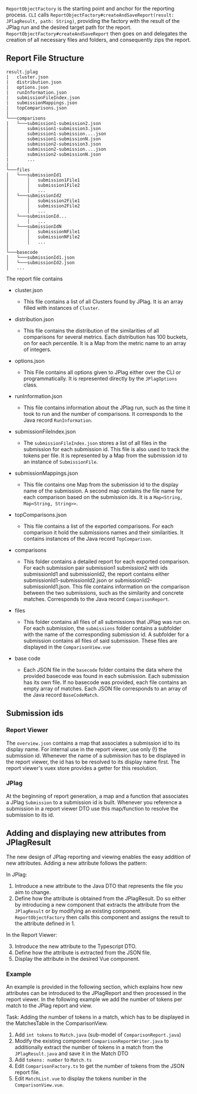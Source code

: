 `ReportObjectFactory` is the starting point and anchor for the reporting process. `CLI` calls `ReportObjectFactory#createAndSaveReport(result: JPlagResult, path: String)`, providing the factory with the result of the JPlag run and the desired target path for the report.
`ReportObjectFactory#createAndSaveReport` then goes on and delegates the creation of all necessary files and folders, and consequently zips the report.

## Report File Structure

```
result.jplag
|   cluster.json
|   distribution.json
|   options.json
|   runInformation.json
|   submissionFileIndex.json
|   submissionMappings.json
|   topComparisons.json
│
└───comparisons
|   └───submission1-submission2.json
│       submission1-submission3.json
│       submission1-submission....json
│       submission1-submissionN.json
│       submission2-submission3.json
│       submission2-submission....json
│       submission2-submissionN.json
|       ...
|
└───files
│   └───submissionId1
│       │   submission1File1
│       │   submission1File2
│       │   ...
│   └───submissionId2
│       │   submission2File1
│       │   submission2File2
│       │   ...
│   └───submissionId...
│       │   ...
│   └───submissionIdN
│       │   submissionNFile1
│       │   submissionNFile2
│       │   ...
│
└───basecode
│   └───submissionId1.json
│   └───submissionId2.json
│   ...
```

The report file contains

- cluster.json
  - This file contains a list of all Clusters found by JPlag. It is an array filled with instances of `Cluster`.

- distribution.json
  - This file contains the distribution of the similarities of all comparisons for several metrics. Each distribution has 100 buckets, on for each percentile. It is a Map from the metric name to an array of integers.

- options.json
  - This File contains all options given to JPlag either over the CLI or programmatically. It is represented directly by the `JPlagOptions` class.

- runInformation.json
  - This file contains information about the JPlag run, such as the time it took to run and the number of comparisons. It corresponds to the Java record `RunInformation`.

- submissionFileIndex.json
  - The `submissionFileIndex.json` stores a list of all files in the submission for each submission id. This file is also used to track the tokens per file. It is represented by a Map from the submission id to an instance of `SubmissionFile`.

- submissionMappings.json
  - This file contains one Map from the submission id to the display name of the submission. A second map contains the file name for each comparison based on the submission ids. It is a `Map<String, Map<String, String>>`.
  
- topComparisons.json
  - This file contains a list of the exported comparisons. For each comparison it hold the submissions names and their similarities. It contains instances of the Java record `TopComparison`.   

- comparisons
  - This folder contains a detailed report for each exported comparison. For each submission pair submission1 submission2 with ids submissionId1 and submissionId2, the report contains either submissionId1-submissionId2.json or submissionId2-submissionId1.json. This file contains information on the comparison between the two submissions, such as the similarity and concrete matches. Corresponds to the Java record `ComparisonReport`.

- files
  - This folder contains all files of all submissions that JPlag was run on. For each submission, the `submissions` folder contains a subfolder with the name of the corresponding submission id. A subfolder for a submission contains all files of said submission.
    These files are displayed in the `ComparisonView.vue`

- base code
  - Each JSON file in the `basecode` folder contains the data where the provided basecode was found in each submission. Each submission has its own file. If no basecode was provided, each file contains an empty array of matches. Each JSON file corresponds to an array of the Java record `BaseCodeMatch`.

## Submission ids

### Report Viewer
The `overview.json` contains a map that associates a submission id to its display name. 
For internal use in the report viewer, use only (!) the submission id. Whenever the name of a submission has to be displayed in the report viewer, the id has to be resolved to its display name first. The report viewer's vuex store provides a getter for this resolution.

### JPlag 
At the beginning of report generation, a map and a function that associates a JPlag `Submission` to a submission id is built. Whenever you reference a submission in a report viewer DTO use this map/function to resolve the submission to its id. 

## Adding and displaying new attributes from JPlagResult

The new design of JPlag reporting and viewing enables the easy addition of new attributes. Adding a new attribute follows the pattern:

In JPlag:

1. Introduce a new attribute to the Java DTO that represents the file you aim to change.
2. Define how the attribute is obtained from the JPlagResult. Do so either by introducing a new component that extracts the attribute from the `JPlagResult` or by modifying an existing component. `ReportObjectFactory` then calls this component and assigns the result to the attribute defined in 1.

In the Report Viewer:

3. Introduce the new attribute to the Typescript DTO.
4. Define how the attribute is extracted from the JSON file.
5. Display the attribute in the desired Vue component.

### Example

An example is provided in the following section, which explains how new attributes can be introduced to the JPlagReport and then processed in the report viewer. In the following example we add the number of tokens per match to the JPlag report and view.

Task: Adding the number of tokens in a match, which has to be displayed in the MatchesTable in the ComparisonView.

1. Add `int tokens` to `Match.java` (sub-model of `ComparisonReport.java`)
2. Modify the existing component `ComparisonReportWriter.java` to additionally extract the number of tokens in a match from the `JPlagResult.java`
   and save it in the Match DTO
3. Add `tokens: number` to `Match.ts`
4. Edit `ComparisonFactory.ts` to get the number of tokens from the JSON report file.
5. Edit `MatchList.vue` to display the tokens number in the `ComparisonView.vue`.
